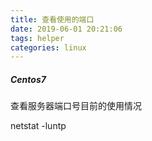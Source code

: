 ```yaml
---
title: 查看使用的端口
date: 2019-06-01 20:21:06
tags: helper
categories: linux
---
```


##### Centos7 

查看服务器端口号目前的使用情况

netstat -luntp